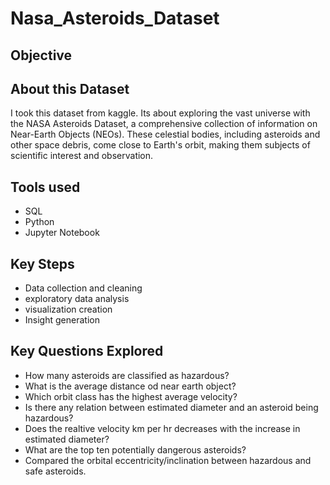 # Nasa_Asteroids_Dataset
## Objective



## About this Dataset
I took this dataset from kaggle. Its about exploring the vast universe with the NASA Asteroids Dataset, a comprehensive collection of information
on Near-Earth Objects (NEOs). These celestial bodies, including asteroids and other space debris, come
close to Earth's orbit, making them subjects of scientific interest and observation.

## Tools used
- SQL
- Python
- Jupyter Notebook

## Key Steps
- Data collection and cleaning
- exploratory data analysis
- visualization creation
- Insight generation

## Key Questions Explored
- How many asteroids are classified as hazardous?
- What is the average distance od near earth object?
- Which orbit class has the highest average velocity?
- Is there any relation between estimated diameter and an asteroid being hazardous?
- Does the realtive velocity km per hr decreases with the increase in estimated diameter?
- What are the top ten potentially dangerous asteroids?
- Compared the orbital eccentricity/inclination between hazardous and safe asteroids.





